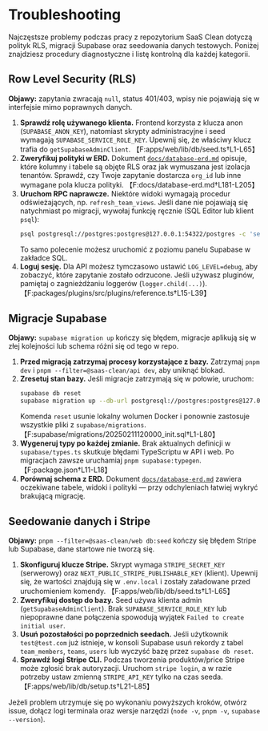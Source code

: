 # Troubleshooting

Najczęstsze problemy podczas pracy z repozytorium SaaS Clean dotyczą polityk RLS, migracji Supabase oraz seedowania danych testowych. Poniżej znajdziesz procedury diagnostyczne i listę kontrolną dla każdej kategorii.

## Row Level Security (RLS)

**Objawy:** zapytania zwracają `null`, status 401/403, wpisy nie pojawiają się w interfejsie mimo poprawnych danych.

1. **Sprawdź rolę używanego klienta.** Frontend korzysta z klucza anon (`SUPABASE_ANON_KEY`), natomiast skrypty administracyjne i seed wymagają `SUPABASE_SERVICE_ROLE_KEY`. Upewnij się, że właściwy klucz trafia do `getSupabaseAdminClient`. 【F:apps/web/lib/db/seed.ts†L1-L65】
2. **Zweryfikuj polityki w ERD.** Dokument [`docs/database-erd.md`](./database-erd.md) opisuje, które kolumny i tabele są objęte RLS oraz jak wymuszana jest izolacja tenantów. Sprawdź, czy Twoje zapytanie dostarcza `org_id` lub inne wymagane pola klucza polityki. 【F:docs/database-erd.md†L181-L205】
3. **Uruchom RPC naprawcze.** Niektóre widoki wymagają procedur odświeżających, np. `refresh_team_views`. Jeśli dane nie pojawiają się natychmiast po migracji, wywołaj funkcję ręcznie (SQL Editor lub klient `psql`):
   ```bash
   psql postgresql://postgres:postgres@127.0.0.1:54322/postgres -c 'select refresh_team_views();'
   ```
   To samo polecenie możesz uruchomić z poziomu panelu Supabase w zakładce SQL.
4. **Loguj sesję.** Dla API możesz tymczasowo ustawić `LOG_LEVEL=debug`, aby zobaczyć, które zapytanie zostało odrzucone. Jeśli używasz pluginów, pamiętaj o zagnieżdżaniu loggerów (`logger.child(...)`). 【F:packages/plugins/src/plugins/reference.ts†L15-L39】

## Migracje Supabase

**Objawy:** `supabase migration up` kończy się błędem, migracje aplikują się w złej kolejności lub schema różni się od tego w repo.

1. **Przed migracją zatrzymaj procesy korzystające z bazy.** Zatrzymaj `pnpm dev` i `pnpm --filter=@saas-clean/api dev`, aby uniknąć blokad.
2. **Zresetuj stan bazy.** Jeśli migracje zatrzymają się w połowie, uruchom:
   ```bash
   supabase db reset
   supabase migration up --db-url postgresql://postgres:postgres@127.0.0.1:54322/postgres
   ```
   Komenda `reset` usunie lokalny wolumen Docker i ponownie zastosuje wszystkie pliki z `supabase/migrations`. 【F:supabase/migrations/20250211120000_init.sql†L1-L80】
3. **Wygeneruj typy po każdej zmianie.** Brak aktualnych definicji w `supabase/types.ts` skutkuje błędami TypeScriptu w API i web. Po migracjach zawsze uruchamiaj `pnpm supabase:typegen`. 【F:package.json†L11-L18】
4. **Porównaj schema z ERD.** Dokument [`docs/database-erd.md`](./database-erd.md) zawiera oczekiwane tabele, widoki i polityki — przy odchyleniach łatwiej wykryć brakującą migrację.

## Seedowanie danych i Stripe

**Objawy:** `pnpm --filter=@saas-clean/web db:seed` kończy się błędem Stripe lub Supabase, dane startowe nie tworzą się.

1. **Skonfiguruj klucze Stripe.** Skrypt wymaga `STRIPE_SECRET_KEY` (serwerowy) oraz `NEXT_PUBLIC_STRIPE_PUBLISHABLE_KEY` (klient). Upewnij się, że wartości znajdują się w `.env.local` i zostały załadowane przed uruchomieniem komendy. 【F:apps/web/lib/db/seed.ts†L1-L65】
2. **Zweryfikuj dostęp do bazy.** Seed używa klienta admin (`getSupabaseAdminClient`). Brak `SUPABASE_SERVICE_ROLE_KEY` lub niepoprawne dane połączenia spowodują wyjątek `Failed to create initial user`.
3. **Usuń pozostałości po poprzednich seedach.** Jeśli użytkownik `test@test.com` już istnieje, w konsoli Supabase usuń rekordy z tabel `team_members`, `teams`, `users` lub wyczyść bazę przez `supabase db reset`.
4. **Sprawdź logi Stripe CLI.** Podczas tworzenia produktów/price Stripe może zgłosić brak autoryzacji. Uruchom `stripe login`, a w razie potrzeby ustaw zmienną `STRIPE_API_KEY` tylko na czas seeda. 【F:apps/web/lib/db/setup.ts†L21-L85】

Jeżeli problem utrzymuje się po wykonaniu powyższych kroków, otwórz issue, dołącz logi terminala oraz wersje narzędzi (`node -v`, `pnpm -v`, `supabase --version`).
